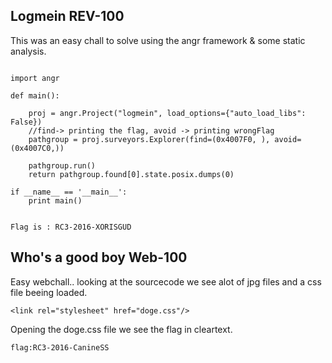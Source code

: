## Logmein REV-100

This was an easy chall to solve using the angr framework & some static analysis.


```

import angr

def main():

    proj = angr.Project("logmein", load_options={"auto_load_libs": False})
	//find-> printing the flag, avoid -> printing wrongFlag
    pathgroup = proj.surveyors.Explorer(find=(0x4007F0, ), avoid=(0x4007C0,))

    pathgroup.run()
    return pathgroup.found[0].state.posix.dumps(0)

if __name__ == '__main__':
    print main()
    
```

`Flag is : RC3-2016-XORISGUD`

## Who's a good boy Web-100


Easy webchall..  looking at the sourcecode we see alot of jpg files and a css file beeing loaded.

``` <link rel="stylesheet" href="doge.css"/> ```

Opening the doge.css file we see the flag in cleartext.

`flag:RC3-2016-CanineSS `
